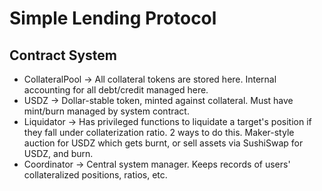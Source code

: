 # Simple Lending Protocol

## Contract System

- CollateralPool -> All collateral tokens are stored here. Internal accounting for all debt/credit managed here.
- USDZ -> Dollar-stable token, minted against collateral. Must have mint/burn managed by system contract. 
- Liquidator -> Has privileged functions to liquidate a target's position if they fall under collaterization ratio. 2 ways to do this. Maker-style auction for USDZ which gets burnt, or sell assets via SushiSwap for USDZ, and burn.
- Coordinator -> Central system manager. Keeps records of users' collateralized positions, ratios, etc. 
 
